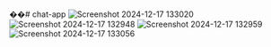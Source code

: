 ��#   c h a t - a p p 
 
 ![Screenshot 2024-12-17 133020](https://github.com/user-attachments/assets/8298aab7-5819-44d7-a222-f161176c1993)
![Screenshot 2024-12-17 132948](https://github.com/user-attachments/assets/6172d9cf-90e0-4512-b343-58f5e7b9f177)
![Screenshot 2024-12-17 132959](https://github.com/user-attachments/assets/d0f7e5b1-b3fb-4546-b2f2-72d32326befc)
![Screenshot 2024-12-17 133056](https://github.com/user-attachments/assets/7d95e3ac-630a-49c2-8c55-233de89301ae)
